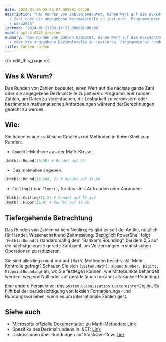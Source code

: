 ```yaml
---
date: 2024-01-26 03:46:07.469761-07:00
description: "Das Runden von Zahlen bedeutet, einen Wert auf die n\xE4chste ganze\
  \ Zahl oder die angegebene Dezimalstelle zu justieren. Programmierer runden Zahlen,\
  \ um\u2026"
lastmod: '2024-03-11T00:14:27.996699-06:00'
model: gpt-4-0125-preview
summary: "Das Runden von Zahlen bedeutet, einen Wert auf die n\xE4chste ganze Zahl\
  \ oder die angegebene Dezimalstelle zu justieren. Programmierer runden Zahlen, um\u2026"
title: Zahlen runden
---
```


{{< edit_this_page >}}

## Was & Warum?
Das Runden von Zahlen bedeutet, einen Wert auf die nächste ganze Zahl oder die angegebene Dezimalstelle zu justieren. Programmierer runden Zahlen, um Daten zu vereinfachen, die Lesbarkeit zu verbessern oder bestimmten mathematischen Anforderungen während der Berechnungen gerecht zu werden.

## Wie:
Sie haben einige praktische Cmdlets und Methoden in PowerShell zum Runden:

- `Round()`-Methode aus der Math-Klasse
```PowerShell
[Math]::Round(15.68) # Rundet auf 16
```
- Dezimalstellen angeben:
```PowerShell
[Math]::Round(15.684, 2) # Rundet auf 15.68
```
- `Ceiling()` und `Floor()`, für das stets Aufrunden oder Abrunden:
```PowerShell
[Math]::Ceiling(15.2) # Rundet auf 16 auf
[Math]::Floor(15.9) # Rundet auf 15 ab
```

## Tiefergehende Betrachtung
Das Runden von Zahlen ist kein Neuling; es gibt es seit der Antike, nützlich für Handel, Wissenschaft und Zeitmessung. Bezüglich PowerShell folgt `[Math]::Round()` standardmäßig dem "Banker's Rounding", bei dem 0,5 auf die nächstgelegene gerade Zahl geht, um Verzerrungen in statistischen Operationen zu reduzieren.

Sie sind allerdings nicht nur auf `[Math]` Methoden beschränkt. Mehr Kontrolle gefragt? Schauen Sie sich `[System.Math]::Round(Number, Digits, MidpointRounding)` an, wo Sie festlegen können, wie Mittelpunkte behandelt werden: weg von Null oder auf gerade (auch bekannt als Banker-Rounding).

Eine andere Perspektive: das `System.Globalization.CultureInfo`-Objekt. Es hilft bei der berücksichtigung von lokalen Formatierungs- und Rundungsvorlieben, wenn es um internationale Zahlen geht.

## Siehe auch
- Microsofts offizielle Dokumentation zu Math-Methoden: [Link](https://learn.microsoft.com/de-de/dotnet/api/system.math?view=net-7.0)
- Spezifika des Dezimalrundens in .NET: [Link](https://learn.microsoft.com/de-de/dotnet/api/system.midpointrounding?view=net-7.0)
- Diskussionen über Rundungen auf StackOverflow: [Link](https://stackoverflow.com/questions/tagged/rounding+powershell)
